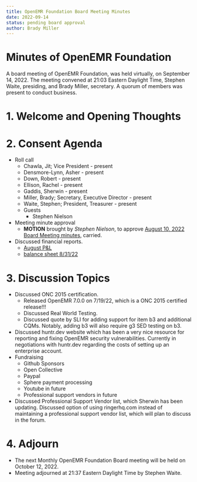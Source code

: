 ```yaml
---
title: OpenEMR Foundation Board Meeting Minutes
date: 2022-09-14
status: pending board approval
author: Brady Miller
---
```


# Minutes of OpenEMR Foundation

A board meeting of OpenEMR Foundation, was held virtually, on September 14, 2022. The meeting
convened at 21:03 Eastern Daylight Time, Stephen Waite, presiding, and Brady Miller, secretary.
A quorum of members was present to conduct business.

# 1. Welcome and Opening Thoughts

# 2. Consent Agenda
  - Roll call
    - Chawla, Jit; Vice President - present
    - Densmore-Lynn, Asher - present
    - Down, Robert - present
    - Ellison, Rachel - present
    - Gaddis, Sherwin - present
    - Miller, Brady; Secretary, Executive Director - present
    - Waite, Stephen; President, Treasurer - present
    - Guests
      - Stephen Nielson
  - Meeting minute approval
    - **MOTION** brought by _Stephen Nielson_, to approve [August 10, 2022 Board Meeting minutes](https://github.com/openemr/foundation-minutes/blob/master/2022-08-10-Board.md), carried.
  - Discussed financial reports.
    - [August P&L](https://community.open-emr.org/uploads/short-url/3r8PusnM37hSZaHPT62KEry6PH6.pdf)
    - [balance sheet 8/31/22](https://community.open-emr.org/uploads/short-url/etVIin5vdBQITXu1YbJgbGbEvrC.pdf)

# 3. Discussion Topics
  - Discussed ONC 2015 certification.
    - Released OpenEMR 7.0.0 on 7/19/22, which is a ONC 2015 certified release!!!
    - Discussed Real World Testing.
    - Discussed quote by SLI for adding support for item b3 and additional CQMs. Notably, adding b3 will also require g3 SED testing on b3.
  - Discussed huntr.dev website which has been a very nice resource for reporting and fixing OpenEMR security vulnerabilities. Currently in negotiations with huntr.dev regarding the costs of setting up an enterprise account. 
  - Fundraising
    - Github Sponsors
    - Open Collective
    - Paypal
    - Sphere payment processing
    - Youtube in future
    - Professional support vendors in future
  - Discussed Professional Support Vendor list, which Sherwin has been updating. Discussed option of using ringerhq.com instead of maintaining a professional support vendor list, which will plan to discuss in the forum.

# 4. Adjourn
  - The next Monthly OpenEMR Foundation Board meeting will be held on October 12, 2022.
  - Meeting adjourned at 21:37 Eastern Daylight Time by Stephen Waite.
